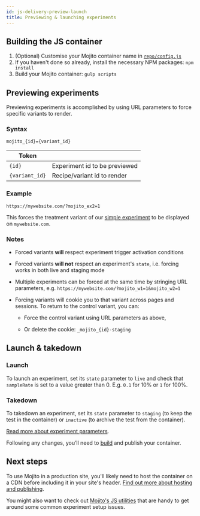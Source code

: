 ```yaml
---
id: js-delivery-preview-launch
title: Previewing & launching experiments
---
```


## Building the JS container

1. (Optional) Customise your Mojito container name in [`repo/config.js`](https://github.com/mint-metrics/mojito-js-delivery/blob/master/config.js)
2. If you haven't done so already, install the necessary NPM packages: ```npm install```
3. Build your Mojito container: ```gulp scripts```

## Previewing experiments

Previewing experiments is accomplished by using URL parameters to force specific variants to render.

### Syntax

`mojito_{id}={variant_id}`

Token | &nbsp;
-- | --
`{id}` | Experiment id to be previewed
`{variant_id}` | Recipe/variant id to render

### Example

`https://mywebsite.com/?mojito_ex2=1`

This forces the treatment variant of our [simple experiment](js-delivery-setup.md#yaml-setup) to be displayed on `mywebsite.com`.

### Notes

- Forced variants **will** respect experiment trigger activation conditions

- Forced variants **will not** respect an experiment's `state`, i.e. forcing works in both live and staging mode

- Multiple experiments can be forced at the same time by stringing URL parameters, e.g. `https://mywebsite.com/?mojito_w1=1&mojito_w2=1`

- Forcing variants will cookie you to that variant across pages and sessions. To return to the control variant, you can:

    - Force the control variant using URL parameters as above,

    - Or delete the cookie: `_mojito_{id}-staging`

## Launch & takedown

### Launch

To launch an experiment, set its `state` parameter to `live` and check that `sampleRate` is set to a value greater than 0. E.g. `0.1` for 10% or `1` for 100%.

### Takedown

To takedown an experiment, set its `state` parameter to `staging` (to keep the test in the container) or `inactive` (to archive the test from the container).

[Read more about experiment parameters](js-delivery-setup.md#experiment-parameters).

Following any changes, you’ll need to [build](#building-the-js-container) and publish your container.

## Next steps

To use Mojito in a production site, you'll likely need to host the container on a CDN before including it in your site's header. [Find out more about hosting and publishing](js-delivery-hosting.md).

You might also want to check out [Mojito's JS utilities](js-delivery-utilities.md) that are handy to get around some common experiment setup issues. 